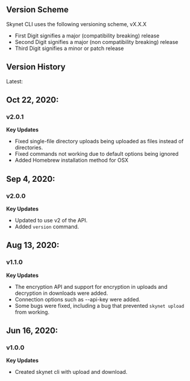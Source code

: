 Version Scheme
--------------
Skynet CLI uses the following versioning scheme, vX.X.X
 - First Digit signifies a major (compatibility breaking) release
 - Second Digit signifies a major (non compatibility breaking) release
 - Third Digit signifies a minor or patch release

Version History
---------------

Latest:

## Oct 22, 2020:
### v2.0.1
**Key Updates**
- Fixed single-file directory uploads being uploaded as files instead of
  directories.
- Fixed commands not working due to default options being ignored
- Added Homebrew installation method for OSX

## Sep 4, 2020:
### v2.0.0
**Key Updates**
- Updated to use v2 of the API.
- Added `version` command.

## Aug 13, 2020:
### v1.1.0
**Key Updates**
- The encryption API and support for encryption in uploads and decryption in downloads were added.
- Connection options such as --api-key were added.
- Some bugs were fixed, including a bug that prevented `skynet upload` from working.

## Jun 16, 2020:
### v1.0.0
**Key Updates**
- Created skynet cli with upload and download.
